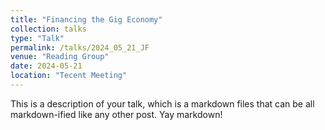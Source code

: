 ```yaml
---
title: "Financing the Gig Economy"
collection: talks
type: "Talk"
permalink: /talks/2024_05_21_JF
venue: "Reading Group"
date: 2024-05-21
location: "Tecent Meeting"
---
```


This is a description of your talk, which is a markdown files that can be all markdown-ified like any other post. Yay markdown!
